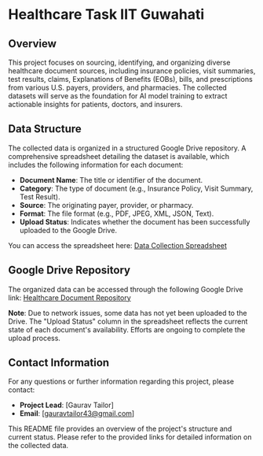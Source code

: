 # Healthcare Task IIT Guwahati

## Overview

This project focuses on sourcing, identifying, and organizing diverse healthcare document sources, including insurance policies, visit summaries, test results, claims, Explanations of Benefits (EOBs), bills, and prescriptions from various U.S. payers, providers, and pharmacies. The collected datasets will serve as the foundation for AI model training to extract actionable insights for patients, doctors, and insurers.

## Data Structure

The collected data is organized in a structured Google Drive repository. A comprehensive spreadsheet detailing the dataset is available, which includes the following information for each document:

- **Document Name**: The title or identifier of the document.
- **Category**: The type of document (e.g., Insurance Policy, Visit Summary, Test Result).
- **Source**: The originating payer, provider, or pharmacy.
- **Format**: The file format (e.g., PDF, JPEG, XML, JSON, Text).
- **Upload Status**: Indicates whether the document has been successfully uploaded to the Google Drive.

You can access the spreadsheet here: [Data Collection Spreadsheet](https://docs.google.com/spreadsheets/d/1FgM28ppG3kdV5qXt-kUWbi0BH0Iq2I7T4SuavrijFdU/edit?gid=0#gid=0)

## Google Drive Repository

The organized data can be accessed through the following Google Drive link: [Healthcare Document Repository](https://drive.google.com/drive/folders/1O68dra8dgdDcR1v7APy6r6r_3kIlD35-?usp=sharing)

**Note**: Due to network issues, some data has not yet been uploaded to the Drive. The "Upload Status" column in the spreadsheet reflects the current state of each document's availability. Efforts are ongoing to complete the upload process.

## Contact Information

For any questions or further information regarding this project, please contact:

- **Project Lead**: [Gaurav Tailor]
- **Email**: [gauravtailor43@gmail.com]

This README file provides an overview of the project's structure and current status. Please refer to the provided links for detailed information on the collected data.
